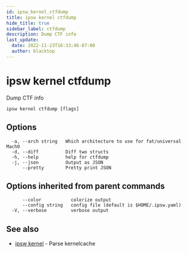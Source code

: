 ```yaml
---
id: ipsw_kernel_ctfdump
title: ipsw kernel ctfdump
hide_title: true
sidebar_label: ctfdump
description: Dump CTF info
last_update:
  date: 2022-11-23T16:33:46-07:00
  author: blacktop
---
```

# ipsw kernel ctfdump

Dump CTF info

```
ipsw kernel ctfdump [flags]
```

## Options

```
  -a, --arch string   Which architecture to use for fat/universal MachO
  -d, --diff          Diff two structs
  -h, --help          help for ctfdump
  -j, --json          Output as JSON
      --pretty        Pretty print JSON
```

## Options inherited from parent commands

```
      --color           colorize output
      --config string   config file (default is $HOME/.ipsw.yaml)
  -V, --verbose         verbose output
```

## See also

* [ipsw kernel](/docs/cli/kernel/ipsw_kernel)	 - Parse kernelcache

